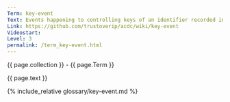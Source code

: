 ```yaml
---
Term: key-event
Text: Events happening to controlling keys of an identifier recorded in a Key Event Log (KEL).
Link: https://github.com/trustoverip/acdc/wiki/key-event
Videostart: 
Level: 3
permalink: /term_key-event.html
---
```


{{ page.collection }} - {{ page.Term }}

   {{ page.text }}

{% include_relative glossary/key-event.md %}
